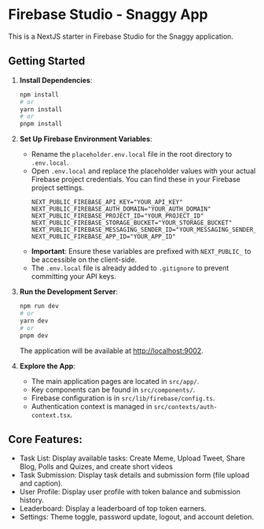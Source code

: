 
# Firebase Studio - Snaggy App

This is a NextJS starter in Firebase Studio for the Snaggy application.

## Getting Started

1.  **Install Dependencies**:
    ```bash
    npm install
    # or
    yarn install
    # or
    pnpm install
    ```

2.  **Set Up Firebase Environment Variables**:
    *   Rename the `placeholder.env.local` file in the root directory to `.env.local`.
    *   Open `.env.local` and replace the placeholder values with your actual Firebase project credentials. You can find these in your Firebase project settings.
        ```
        NEXT_PUBLIC_FIREBASE_API_KEY="YOUR_API_KEY"
        NEXT_PUBLIC_FIREBASE_AUTH_DOMAIN="YOUR_AUTH_DOMAIN"
        NEXT_PUBLIC_FIREBASE_PROJECT_ID="YOUR_PROJECT_ID"
        NEXT_PUBLIC_FIREBASE_STORAGE_BUCKET="YOUR_STORAGE_BUCKET"
        NEXT_PUBLIC_FIREBASE_MESSAGING_SENDER_ID="YOUR_MESSAGING_SENDER_ID"
        NEXT_PUBLIC_FIREBASE_APP_ID="YOUR_APP_ID"
        ```
    *   **Important**: Ensure these variables are prefixed with `NEXT_PUBLIC_` to be accessible on the client-side.
    *   The `.env.local` file is already added to `.gitignore` to prevent committing your API keys.

3.  **Run the Development Server**:
    ```bash
    npm run dev
    # or
    yarn dev
    # or
    pnpm dev
    ```
    The application will be available at [http://localhost:9002](http://localhost:9002).

4.  **Explore the App**:
    *   The main application pages are located in `src/app/`.
    *   Key components can be found in `src/components/`.
    *   Firebase configuration is in `src/lib/firebase/config.ts`.
    *   Authentication context is managed in `src/contexts/auth-context.tsx`.

## Core Features:

- Task List: Display available tasks: Create Meme, Upload Tweet, Share Blog, Polls and Quizes, and create short videos
- Task Submission: Display task details and submission form (file upload and caption).
- User Profile: Display user profile with token balance and submission history.
- Leaderboard: Display a leaderboard of top token earners.
- Settings: Theme toggle, password update, logout, and account deletion.
